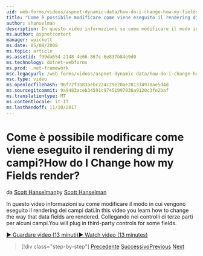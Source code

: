 ```yaml
---
uid: web-forms/videos/aspnet-dynamic-data/how-do-i-change-how-my-fields-render
title: "Come è possibile modificare come viene eseguito il rendering di my campi? | Microsoft Docs"
author: shanselman
description: In questo video informazioni su come modificare il modo in cui vengono eseguito il rendering dei campi dati. Collegando nei controlli di terze parti per alcuni campi.
ms.author: aspnetcontent
manager: wpickett
ms.date: 05/08/2008
ms.topic: article
ms.assetid: f99da654-2148-4e66-867c-6e837b84e9d0
ms.technology: dotnet-webforms
ms.prod: .net-framework
msc.legacyurl: /web-forms/videos/aspnet-dynamic-data/how-do-i-change-how-my-fields-render
msc.type: video
ms.openlocfilehash: 96f72f3b83aebc224c29e20ae281334970ae5d4d
ms.sourcegitcommit: 9a9483aceb34591c97451997036a9120c3fe2baf
ms.translationtype: MT
ms.contentlocale: it-IT
ms.lasthandoff: 11/10/2017
---
```

<a name="how-do-i-change-how-my-fields-render"></a><span data-ttu-id="306ef-105">Come è possibile modificare come viene eseguito il rendering di my campi?</span><span class="sxs-lookup"><span data-stu-id="306ef-105">How do I Change how my Fields render?</span></span>
====================
<span data-ttu-id="306ef-106">da [Scott Hanselman](https://github.com/shanselman)</span><span class="sxs-lookup"><span data-stu-id="306ef-106">by [Scott Hanselman](https://github.com/shanselman)</span></span>

<span data-ttu-id="306ef-107">In questo video informazioni su come modificare il modo in cui vengono eseguito il rendering dei campi dati.</span><span class="sxs-lookup"><span data-stu-id="306ef-107">In this video you learn how to change the way that data fields are rendered.</span></span> <span data-ttu-id="306ef-108">Collegando nei controlli di terze parti per alcuni campi.</span><span class="sxs-lookup"><span data-stu-id="306ef-108">You will plug in third-party controls for some fields.</span></span>

[<span data-ttu-id="306ef-109">&#9654; Guardare video (13 minuti)</span><span class="sxs-lookup"><span data-stu-id="306ef-109">&#9654; Watch video (13 minutes)</span></span>](https://channel9.msdn.com/Blogs/ASP-NET-Site-Videos/how-do-i-change-how-my-fields-render)

>[!div class="step-by-step"]
<span data-ttu-id="306ef-110">[Precedente](how-do-i-enable-inline-gridview-editing.md)
[Successivo](how-do-i-handle-business-logic-exceptions.md)</span><span class="sxs-lookup"><span data-stu-id="306ef-110">[Previous](how-do-i-enable-inline-gridview-editing.md)
[Next](how-do-i-handle-business-logic-exceptions.md)</span></span>
